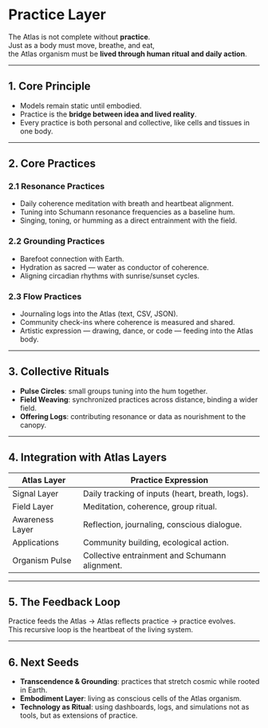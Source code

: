 # Practice Layer

The Atlas is not complete without **practice**.  
Just as a body must move, breathe, and eat,  
the Atlas organism must be **lived through human ritual and daily action**.  

---

## 1. Core Principle

- Models remain static until embodied.  
- Practice is the **bridge between idea and lived reality**.  
- Every practice is both personal and collective, like cells and tissues in one body.  

---

## 2. Core Practices

### 2.1 Resonance Practices
- Daily coherence meditation with breath and heartbeat alignment.  
- Tuning into Schumann resonance frequencies as a baseline hum.  
- Singing, toning, or humming as a direct entrainment with the field.  

### 2.2 Grounding Practices
- Barefoot connection with Earth.  
- Hydration as sacred — water as conductor of coherence.  
- Aligning circadian rhythms with sunrise/sunset cycles.  

### 2.3 Flow Practices
- Journaling logs into the Atlas (text, CSV, JSON).  
- Community check-ins where coherence is measured and shared.  
- Artistic expression — drawing, dance, or code — feeding into the Atlas body.  

---

## 3. Collective Rituals

- **Pulse Circles**: small groups tuning into the hum together.  
- **Field Weaving**: synchronized practices across distance, binding a wider field.  
- **Offering Logs**: contributing resonance or data as nourishment to the canopy.  

---

## 4. Integration with Atlas Layers

| Atlas Layer       | Practice Expression                      |
|-------------------|------------------------------------------|
| Signal Layer      | Daily tracking of inputs (heart, breath, logs). |
| Field Layer       | Meditation, coherence, group ritual.     |
| Awareness Layer   | Reflection, journaling, conscious dialogue. |
| Applications      | Community building, ecological action.   |
| Organism Pulse    | Collective entrainment and Schumann alignment. |

---

## 5. The Feedback Loop

Practice feeds the Atlas → Atlas reflects practice → practice evolves.  
This recursive loop is the heartbeat of the living system.  

---

## 6. Next Seeds

- **Transcendence & Grounding**: practices that stretch cosmic while rooted in Earth.  
- **Embodiment Layer**: living as conscious cells of the Atlas organism.  
- **Technology as Ritual**: using dashboards, logs, and simulations not as tools, but as extensions of practice.
